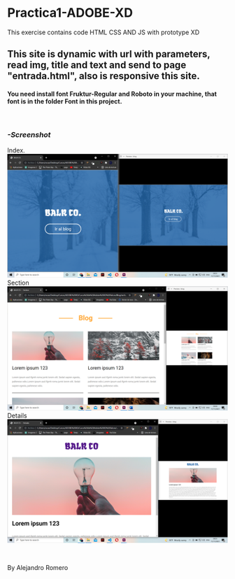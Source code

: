 # Practica1-ADOBE-XD
This exercise contains code HTML CSS AND JS with prototype XD

## **This site is dynamic with url with parameters, read img, title and text and send to page "entrada.html", also is responsive this site.**
#### You need install font Fruktur-Regular and Roboto in your machine, that font is in the folder Font in this project.
<br/>

### ***-Screenshot***<br/>
Index.
<br/>
![Alt text](Screenshot/Index.png?raw=true "Index")
<br/>
Section
<br/>
![Alt text](Screenshot/Section.png?raw=true "Section")
<br/>
Details
<br/>
![Alt text](Screenshot/details.png?raw=true "Details")

<br/>

By Alejandro Romero


